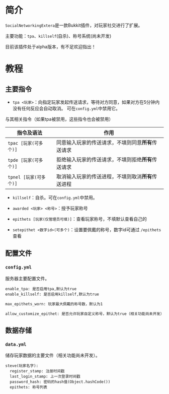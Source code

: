 # 简介
`SocialNetworkingExtera`是一款Bukkit插件，对玩家社交进行了扩展。

主要功能：`tpa`、`killself`(自杀)、称号系统(尚未开发)

目前该插件处于alpha版本，有不足欢迎指出！

# 教程
## 主要指令
* `tpa <玩家>`：向指定玩家发起传送请求，等待对方同意，如果对方在5分钟内没有任何反应会自动取消。
可在`config.yml`中禁用它。

与其相关指令（如果tpa被禁用，这些指令也会被禁用）

| 指令及语法             | 作用                          |
|-------------------|-----------------------------|
| `tpac [玩家(可多个)]`  | 同意输入玩家的传送请求，不填则同意**所有**传送请求 |
| `tpde [玩家(可多个)]`  | 拒绝输入玩家的传送请求，不填则拒绝**所有**传送请求 |
| `tpnel [玩家(可多个)]` | 取消输入玩家的传送进程，不填则取消**所有**传送进程 |

* `killself`：自杀。可在`config.yml`中禁用。

* `awarded <玩家> <称号>`：授予玩家称号

* `epithets [玩家(仅管理员可填)]`：查看玩家称号，不填默认查看自己的

* `setepithet <数字id>(可多个)`：设置要佩戴的称号，数字id可通过 `/epithets` 查看

## 配置文件
### `config.yml`
服务器主要配置文件。
````
enable_tpa: 是否启用tpa,默认为true
enable_killself: 是否启用killself,默认为true

max_epithets_worn: 玩家最大佩戴的称号数，默认为1

allow_customize_epithet: 是否允许玩家自定义称号，默认为true（相关功能尚未开发）
````

## 数据存储
### `data.yml`
储存玩家数据的主要文件（相关功能尚未开发）。
````
steve(玩家名字):
  register_stamp: 注册时间戳
  last_login_stamp: 上一次登录时间戳
  password_hash: 密码的hash值(Object.hashCode())
  epithets: 称号列表
````